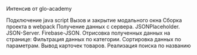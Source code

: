 Интенсив от glo-academy

Подключение java script
Вызов и закрытие модального окна
Сборка проекта в webpack
Получение данных с сервера. JSONPlaceholder. JSON-Server. Firebase-JSON.
Отрисовка полученных данных на странице: Фильтрация данных по категории. Сортировка данных по параметрам. Вывод карточек товаров. Реализация поиска по названию

